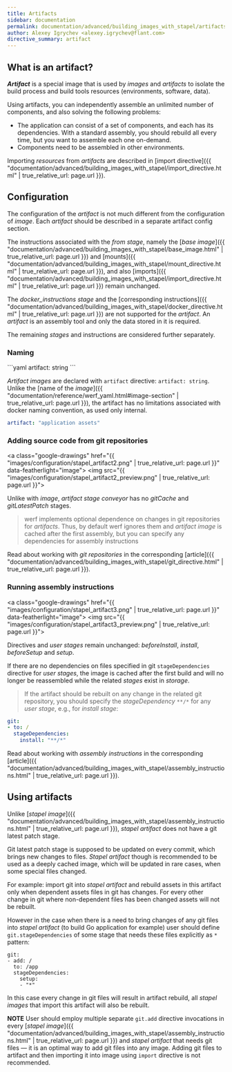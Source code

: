 ```yaml
---
title: Artifacts
sidebar: documentation
permalink: documentation/advanced/building_images_with_stapel/artifacts.html
author: Alexey Igrychev <alexey.igrychev@flant.com>
directive_summary: artifact
---
```


## What is an artifact?

***Artifact*** is a special image that is used by _images_ and _artifacts_ to isolate the build process and build tools resources (environments, software, data).

Using artifacts, you can independently assemble an unlimited number of components, and also solving the following problems:

- The application can consist of a set of components, and each has its dependencies. With a standard assembly, you should rebuild all every time, but you want to assemble each one on-demand.
- Components need to be assembled in other environments.

Importing _resources_ from _artifacts_ are described in [import directive]({{ "documentation/advanced/building_images_with_stapel/import_directive.html" | true_relative_url: page.url }}).

## Configuration

The configuration of the _artifact_ is not much different from the configuration of _image_. Each _artifact_ should be described in a separate artifact config section.

The instructions associated with the _from stage_, namely the [_base image_]({{ "documentation/advanced/building_images_with_stapel/base_image.html" | true_relative_url: page.url }}) and [mounts]({{ "documentation/advanced/building_images_with_stapel/mount_directive.html" | true_relative_url: page.url }}), and also [imports]({{ "documentation/advanced/building_images_with_stapel/import_directive.html" | true_relative_url: page.url }}) remain unchanged.

The _docker_instructions stage_ and the [corresponding instructions]({{ "documentation/advanced/building_images_with_stapel/docker_directive.html" | true_relative_url: page.url }}) are not supported for the _artifact_. An _artifact_ is an assembly tool and only the data stored in it is required.

The remaining _stages_ and instructions are considered further separately.

### Naming

<div class="summary" markdown="1">
```yaml
artifact: string
```
</div>

_Artifact images_ are declared with `artifact` directive: `artifact: string`. Unlike the [name of the _image_]({{ "documentation/reference/werf_yaml.html#image-section" | true_relative_url: page.url }}), the artifact has no limitations associated with docker naming convention, as used only internal.

```yaml
artifact: "application assets"
```

### Adding source code from git repositories

<div class="summary">

<a class="google-drawings" href="{{ "images/configuration/stapel_artifact2.png" | true_relative_url: page.url }}" data-featherlight="image">
  <img src="{{ "images/configuration/stapel_artifact2_preview.png" | true_relative_url: page.url }}">
</a>

</div>

Unlike with _image_, _artifact stage conveyor_ has no _gitCache_ and _gitLatestPatch_ stages.

> werf implements optional dependence on changes in git repositories for _artifacts_. Thus, by default werf ignores them and _artifact image_ is cached after the first assembly, but you can specify any dependencies for assembly instructions

Read about working with _git repositories_ in the corresponding [article]({{ "documentation/advanced/building_images_with_stapel/git_directive.html" | true_relative_url: page.url }}).

### Running assembly instructions

<div class="summary">

<a class="google-drawings" href="{{ "images/configuration/stapel_artifact3.png" | true_relative_url: page.url }}" data-featherlight="image">
  <img src="{{ "images/configuration/stapel_artifact3_preview.png" | true_relative_url: page.url }}">
</a>

</div>

Directives and _user stages_ remain unchanged: _beforeInstall_, _install_, _beforeSetup_ and _setup_.

If there are no dependencies on files specified in git `stageDependencies` directive for _user stages_, the image is cached after the first build and will no longer be reassembled while the related _stages_ exist in _storage_.

> If the artifact should be rebuilt on any change in the related git repository, you should specify the _stageDependency_ `**/*` for any _user stage_, e.g., for _install stage_:
```yaml
git:
- to: /
  stageDependencies:
    install: "**/*"
```

Read about working with _assembly instructions_ in the corresponding [article]({{ "documentation/advanced/building_images_with_stapel/assembly_instructions.html" | true_relative_url: page.url }}).

## Using artifacts

Unlike [*stapel image*]({{ "documentation/advanced/building_images_with_stapel/assembly_instructions.html" | true_relative_url: page.url }}), *stapel artifact* does not have a git latest patch stage.

Git latest patch stage is supposed to be updated on every commit, which brings new changes to files. *Stapel artifact* though is recommended to be used as a deeply cached image, which will be updated in rare cases, when some special files changed.

For example: import git into *stapel artifact* and rebuild assets in this artifact only when dependent assets files in git has changes. For every other change in git where non-dependent files has been changed assets will not be rebuilt.

However in the case when there is a need to bring changes of any git files into *stapel artifact* (to build Go application for example) user should define `git.stageDependencies` of some stage that needs these files explicitly as `*` pattern:

```
git:
- add: /
  to: /app
  stageDependencies:
    setup:
    - "*"
```

In this case every change in git files will result in artifact rebuild, all *stapel images* that import this artifact will also be rebuilt.

**NOTE** User should employ multiple separate `git.add` directive invocations in every [*stapel image*]({{ "documentation/advanced/building_images_with_stapel/assembly_instructions.html" | true_relative_url: page.url }}) and *stapel artifact* that needs git files — it is an optimal way to add git files into any image. Adding git files to artifact and then importing it into image using `import` directive is not recommended.
